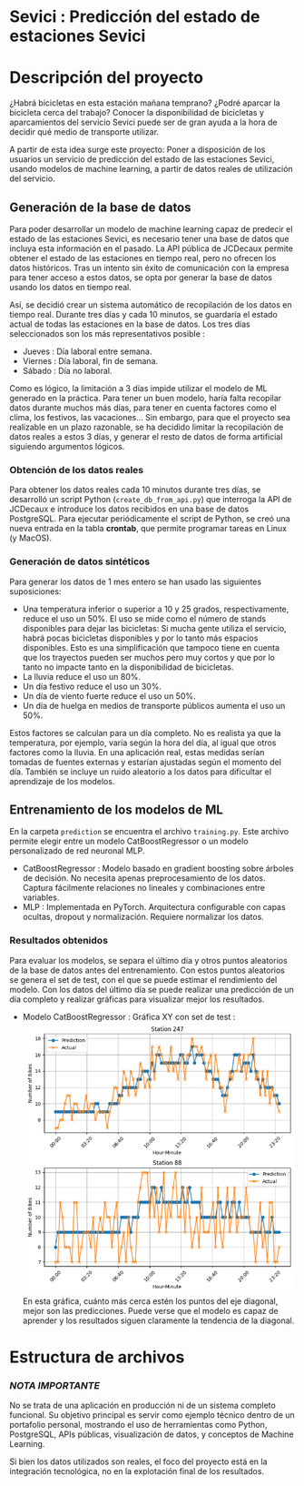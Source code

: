 # Sevici : Predicción del estado de estaciones Sevici


# Descripción del proyecto

¿Habrá bicicletas en esta estación mañana temprano? ¿Podré aparcar la bicicleta cerca del trabajo? Conocer la disponibilidad de bicicletas y aparcamientos del servicio Sevici puede ser de gran ayuda a la hora de decidir qué medio de transporte utilizar.

A partir de esta idea surge este proyecto: Poner a disposición de los usuarios un servicio de predicción del estado de las estaciones Sevici, usando modelos de machine learning, a partir de datos reales de utilización del servicio.

## Generación de la base de datos

Para poder desarrollar un modelo de machine learning capaz de predecir el estado de las estaciones Sevici, es necesario tener una base de datos que incluya esta información en el pasado. La API pública de JCDecaux permite obtener el estado de las estaciones en tiempo real, pero no ofrecen los datos históricos. Tras un intento sin éxito de comunicación con la empresa para tener acceso a estos datos, se opta por generar la base de datos usando los datos en tiempo real.

Así, se decidió crear un sistema automático de recopilación de los datos en tiempo real. Durante tres días y cada 10 minutos, se guardaría el estado actual de todas las estaciones en la base de datos. Los tres días seleccionados son los más representativos posible : 
- Jueves : Día laboral entre semana.
- Viernes : Día laboral, fin de semana.
- Sábado : Día no laboral.

Como es lógico, la limitación a 3 días impide utilizar el modelo de ML generado en la práctica. Para tener un buen modelo, haría falta recopilar datos durante muchos más días, para tener en cuenta factores como el clima, los festivos, las vacaciones... Sin embargo, para que el proyecto sea realizable en un plazo razonable, se ha decidido limitar la recopilación de datos reales a estos 3 días, y generar el resto de datos de forma artificial siguiendo argumentos lógicos.

### Obtención de los datos reales

Para obtener los datos reales cada 10 minutos durante tres días, se desarrolló un script Python (`create_db_from_api.py`) que interroga la API de JCDecaux e introduce los datos recibidos en una base de datos PostgreSQL. Para ejecutar periódicamente el script de Python, se creó una nueva entrada en la tabla **crontab**, que permite programar tareas en Linux (y MacOS). 

### Generación de datos sintéticos

Para generar los datos de 1 mes entero se han usado las siguientes suposiciones:
- Una temperatura inferior o superior a 10 y 25 grados, respectivamente, reduce el uso un 50%. El uso se mide como el número de stands disponibles para dejar las bicicletas: Si mucha gente utiliza el servicio, habrá pocas bicicletas disponibles y por lo tanto más espacios disponibles. Esto es una simplificación que tampoco tiene en cuenta que los trayectos pueden ser muchos pero muy cortos y que por lo tanto no impacte tanto en la disponibilidad de bicicletas.
- La lluvia reduce el uso un 80%.
- Un día festivo reduce el uso un 30%.
- Un día de viento fuerte reduce el uso un 50%.
- Un día de huelga en medios de transporte públicos aumenta el uso un 50%.

Estos factores se calculan para un día completo. No es realista ya que la temperatura, por ejemplo, varía según la hora del día, al igual que otros factores como la lluvia. En una aplicación real, estas medidas serían tomadas de fuentes externas y estarían ajustadas según el momento del día.
También se incluye un ruido aleatorio a los datos para dificultar el aprendizaje de los modelos.


## Entrenamiento de los modelos de ML
En la carpeta `prediction` se encuentra el archivo `training.py`. Este archivo permite elegir entre un modelo CatBoostRegressor o un modelo personalizado de red neuronal MLP. 

- CatBoostRegressor : Modelo basado en gradient boosting sobre árboles de decisión. No necesita apenas preprocesamiento de los datos. Captura fácilmente relaciones no lineales y combinaciones entre variables.
- MLP : Implementada en PyTorch. Arquitectura configurable con capas ocultas, dropout y normalización. Requiere normalizar los datos.

### Resultados obtenidos

Para evaluar los modelos, se separa el último día y otros puntos aleatorios de la base de datos antes del entrenamiento. Con estos puntos aleatorios se genera el set de test, con el que se puede estimar el rendimiento del modelo. Con los datos del último día se puede realizar una predicción de un día completo y realizar gráficas para visualizar mejor los resultados.

- Modelo CatBoostRegressor :
    Gráfica XY con set de test :
    ![Catboost.png](./prediction/images/Catboost.png)
    En esta gráfica, cuánto más cerca estén los puntos del eje diagonal, mejor son las predicciones. Puede verse que el modelo es capaz de aprender y los resultados siguen claramente la tendencia de la diagonal.



# Estructura de archivos



### _NOTA IMPORTANTE_ 
No se trata de una aplicación en producción ni de un sistema completo funcional.
Su objetivo principal es servir como ejemplo técnico dentro de un portafolio personal, mostrando el uso de herramientas como Python, PostgreSQL, APIs públicas, visualización de datos, y conceptos de Machine Learning.

Si bien los datos utilizados son reales, el foco del proyecto está en la integración tecnológica, no en la explotación final de los resultados.